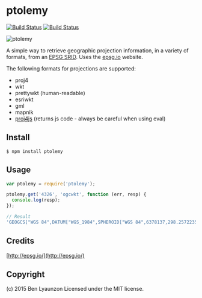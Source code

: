 # ptolemy
[![Build Status](http://img.shields.io/travis/lyaunzbe/ptolemy.svg?style=flat-square)](https://travis-ci.org/lyaunzbe/ptolemy)
[![Build Status](http://img.shields.io/npm/v/ptolemy.svg?style=flat-square)](https://www.npmjs.org/package/ptolemy)

![ptolemy](http://i.imgur.com/OEqohGJ.png)

A simple way to retrieve geographic projection information, in a variety of formats, from an [EPSG SRID](http://en.wikipedia.org/wiki/SRID). Uses the [epsg.io](http://epsig.io/about/) website.

The following formats for projections are supported:
 
 * proj4
 * wkt
 * prettywkt (human-readable)
 * esriwkt
 * gml
 * mapnik
 * [proj4js](http://proj4js.org/) (returns js code - always be careful when using eval)

Install
-------

```
$ npm install ptolemy
```

Usage
-----

```js
var ptolemy = require('ptolemy');

ptolemy.get('4326', 'ogcwkt', function (err, resp) {
  console.log(resp);
});

// Result
'GEOGCS["WGS 84",DATUM["WGS_1984",SPHEROID["WGS 84",6378137,298.257223563,AUTHORITY["EPSG","7030"]],AUTHORITY["EPSG","6326"]],PRIMEM["Greenwich",0,AUTHORITY["EPSG","8901"]],UNIT["degree",0.01745329251994328,AUTHORITY["EPSG","9122"]],AUTHORITY["EPSG","4326"]]'
```

Credits
---------
[http://epsg.io/](http://epsg.io/)

Copyright
---------

(c) 2015 Ben Lyaunzon Licensed under the MIT license.
